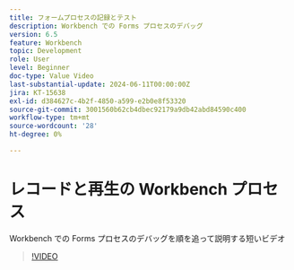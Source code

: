 ```yaml
---
title: フォームプロセスの記録とテスト
description: Workbench での Forms プロセスのデバッグ
version: 6.5
feature: Workbench
topic: Development
role: User
level: Beginner
doc-type: Value Video
last-substantial-update: 2024-06-11T00:00:00Z
jira: KT-15638
exl-id: d384627c-4b2f-4850-a599-e2b0e8f53320
source-git-commit: 3001560b62cb4dbec92179a9db42abd84590c400
workflow-type: tm+mt
source-wordcount: '28'
ht-degree: 0%

---
```


# レコードと再生の Workbench プロセス

Workbench での Forms プロセスのデバッグを順を追って説明する短いビデオ

>[!VIDEO](https://video.tv.adobe.com/v/3429495/?learn=on)
